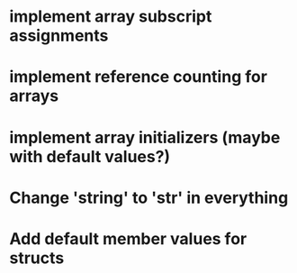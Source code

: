 

# implement array subscript assignments

# implement reference counting for arrays

# implement array initializers (maybe with default values?)











# Change 'string' to 'str' in everything

# Add default member values for structs